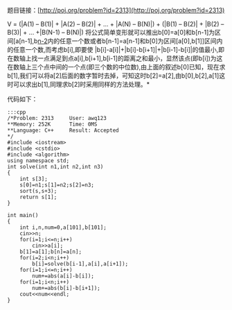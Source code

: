<!--
.. title: POJ 2313 Sequence C++版
.. slug: poj-2313
.. date: 2013-04-07T05:55:06+08:00
.. tags:
.. link:
.. description:
.. type: text
-->

题目链接：[http://poj.org/problem?id=2313](http://poj.org/problem?id=2313)


V = (|A(1) – B(1)| + |A(2) – B(2)| + ... + |A(N) – B(N)|) + (|B(1) – B(2)| + |B(2) – B(3)| + ... +|B(N-1) – B(N)|)
将公式简单变形就可以推出b[0]=a[0]和b[n-1]为区间[a[n-1],b[n-2](不知道a[n-1]与b[n-2]大小关系)内的任意一个数或者b[n-1]=a[n-1]和b[0]为区间[a[0],b[1]]区间内的任意一个数,而考虑b[i],即要使 |b[i]-a[i]|+|b[i]-b[i+1]|+|b[i-1]-b[i]|的值最小,即在数轴上找一点满足到点a[i],b[i+1],b[i-1]的距离之和最小，显然该点(即b[i])为这在数轴上三个点中间的一个点(即三个数的中位数),由上面的叙述b[0]已知，现在求b[1],我们可以将a[2]后面的数字暂时去掉，可知这时b[2]=a[2],由b[0],b[2],a[1]这时可以求出b[1],同理求b[2]时采用同样的方法处理。*

代码如下：

	:::cpp
	/*Problem: 2313		User: awq123
	**Memory: 252K		Time: 0MS
	**Language: C++		Result: Accepted
	*/
	#include <iostream>
	#include <cstdio>
	#include <algorithm>
	using namespace std;
	int solve(int n1,int n2,int n3)
	{
		int s[3];
		s[0]=n1;s[1]=n2;s[2]=n3;
		sort(s,s+3);
		return s[1];
	}

	int main()
	{
		int i,n,num=0,a[101],b[101];
		cin>>n;
		for(i=1;i<=n;i++)
			cin>>a[i];
		b[1]=a[1];b[n]=a[n];
		for(i=2;i<n;i++)
			b[i]=solve(b[i-1],a[i],a[i+1]);
		for(i=1;i<=n;i++)
			num+=abs(a[i]-b[i]);
		for(i=1;i<n;i++)
			num+=abs(b[i]-b[i+1]);
		cout<<num<<endl;
	}
